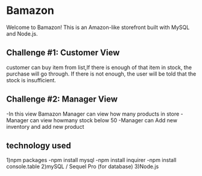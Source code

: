 # Bamazon
Welcome to Bamazon! This is an Amazon-like storefront built with MySQL and Node.js.



## Challenge #1: Customer View


customer can buy item from list,If there is enough of that item in stock, the purchase will go through. If there is not enough, the user will be told that the stock is insufficient.



## Challenge #2: Manager View

-In this view Bamazon Manager can view how many products in store
-Manager can view howmany stock below 50 
-Manager can Add new inventory and add new product 

## technology used 
1)npm packages
-npm install mysql
-npm install inquirer
-npm install console.table
2)mySQL / Sequel Pro
(for database)
3)Node.js